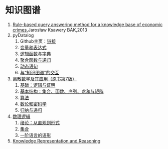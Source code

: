 # 知识图谱
1. [Rule-based query answering method for a knowledge base of economic crimes](rule-thesis.ipynb),Jarosław Ksawery BAK,2013
1. pyDatalog
    1. Github主页：[链接](https://github.com/pcarbonn/pyDatalog)
    2. [变量和表达式](pydatalog/pyDatalog-变量和表达式.ipynb)
    3. [逻辑函数与字典](pydatalog/pyDatalog-逻辑函数与字典.ipynb)
    4. [聚合函数与递归](pydatalog/pyDatalog-聚合函数与递归.ipynb)
    5. [动态语句](pydatalog/pyDatalog-动态语句.ipynb)
    6. [与“知识图谱”的交互](pydatalog/pyDatalog-与“知识图谱”的交互.ipynb)
1. [离散数学及其应用（原书第7版）](discrete_math)
    1. [基础：逻辑与证明](discrete_math/1-The-Foundations-Logic-and-Proofs.ipynb)
    1. [基本结构：集合、函数、序列、求和与矩阵](discrete_math/2-Basic-Structures-Sets-Functions-Sequences-Sums-and-Matrices.ipynb)
    1. [算法](discrete_math/3-Algorithms.ipynb)
    1. [数论和密码学](discrete_math/4-Number-Theory-and-Cryptography.ipynb)
    1. [归纳与递归](discrete_math/5-Induction-and-Recursion.ipynb)
1. [数理逻辑](logic_math)
    1. [绪论：从直观到形式](logic_math/1.ipynb)
    1. [集合](logic_math/2.ipynb)
    1. [一阶语言的语形](logic_math/3.ipynb)
1. [Knowledge Representation and Reasoning](knowledge_representation_and_reasoning)
